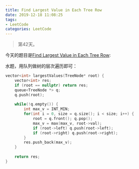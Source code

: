 ```yaml
---
title: Find Largest Value in Each Tree Row
date: 2019-12-18 11:08:25
tags:
- LeetCode
categories: LeetCode
---
```


> 第42天。

今天的题目是[Find Largest Value in Each Tree Row](https://leetcode.com/problems/find-largest-value-in-each-tree-row/):

水题，用队列做树的层次遍历即可：

```c++
vector<int> largestValues(TreeNode* root) {
    vector<int> res;
    if (root == nullptr) return res;
    queue<TreeNode *> q;
    q.push(root);
    
    while(!q.empty()) {
        int max_v = INT_MIN;
        for(int i = 0, size = q.size(); i < size; i++) {
            root = q.front(); q.pop();
            max_v = max(max_v, root->val);
            if (root->left) q.push(root->left);
            if (root->right) q.push(root->right);
        }
        res.push_back(max_v);
    }
    
    return res;
}
```